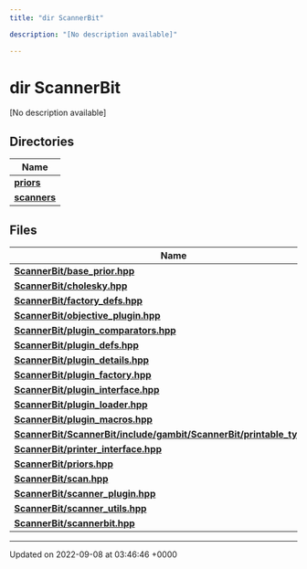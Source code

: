 ```yaml
---
title: "dir ScannerBit"

description: "[No description available]"

---
```


# dir ScannerBit

[No description available]

## Directories

| Name           |
| -------------- |
| **[priors](/documentation/code/files/dir_fcd5a9dbbf1819829d7ec1014844ab30/#dir-priors)**  |
| **[scanners](/documentation/code/files/dir_d8899288cb095d9f40a7187612d7e0b7/#dir-scanners)**  |

## Files

| Name           |
| -------------- |
| **[ScannerBit/base_prior.hpp](/documentation/code/files/base__prior_8hpp/#file-scannerbit-base-prior-hpp)**  |
| **[ScannerBit/cholesky.hpp](/documentation/code/files/cholesky_8hpp/#file-scannerbit-cholesky-hpp)**  |
| **[ScannerBit/factory_defs.hpp](/documentation/code/files/factory__defs_8hpp/#file-scannerbit-factory-defs-hpp)**  |
| **[ScannerBit/objective_plugin.hpp](/documentation/code/files/objective__plugin_8hpp/#file-scannerbit-objective-plugin-hpp)**  |
| **[ScannerBit/plugin_comparators.hpp](/documentation/code/files/plugin__comparators_8hpp/#file-scannerbit-plugin-comparators-hpp)**  |
| **[ScannerBit/plugin_defs.hpp](/documentation/code/files/plugin__defs_8hpp/#file-scannerbit-plugin-defs-hpp)**  |
| **[ScannerBit/plugin_details.hpp](/documentation/code/files/plugin__details_8hpp/#file-scannerbit-plugin-details-hpp)**  |
| **[ScannerBit/plugin_factory.hpp](/documentation/code/files/plugin__factory_8hpp/#file-scannerbit-plugin-factory-hpp)**  |
| **[ScannerBit/plugin_interface.hpp](/documentation/code/files/plugin__interface_8hpp/#file-scannerbit-plugin-interface-hpp)**  |
| **[ScannerBit/plugin_loader.hpp](/documentation/code/files/plugin__loader_8hpp/#file-scannerbit-plugin-loader-hpp)**  |
| **[ScannerBit/plugin_macros.hpp](/documentation/code/files/plugin__macros_8hpp/#file-scannerbit-plugin-macros-hpp)**  |
| **[ScannerBit/ScannerBit/include/gambit/ScannerBit/printable_types.hpp](/documentation/code/files/scannerbit_2include_2gambit_2scannerbit_2printable__types_8hpp/#file-scannerbit-scannerbit-include-gambit-scannerbit-printable-types-hpp)**  |
| **[ScannerBit/printer_interface.hpp](/documentation/code/files/printer__interface_8hpp/#file-scannerbit-printer-interface-hpp)**  |
| **[ScannerBit/priors.hpp](/documentation/code/files/priors_8hpp/#file-scannerbit-priors-hpp)**  |
| **[ScannerBit/scan.hpp](/documentation/code/files/scan_8hpp/#file-scannerbit-scan-hpp)**  |
| **[ScannerBit/scanner_plugin.hpp](/documentation/code/files/scanner__plugin_8hpp/#file-scannerbit-scanner-plugin-hpp)**  |
| **[ScannerBit/scanner_utils.hpp](/documentation/code/files/scanner__utils_8hpp/#file-scannerbit-scanner-utils-hpp)**  |
| **[ScannerBit/scannerbit.hpp](/documentation/code/files/scannerbit_8hpp/#file-scannerbit-scannerbit-hpp)**  |






-------------------------------

Updated on 2022-09-08 at 03:46:46 +0000
